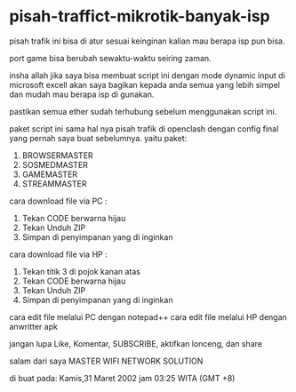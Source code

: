 # pisah-traffict-mikrotik-banyak-isp
pisah trafik ini bisa di atur sesuai keinginan kalian mau berapa isp pun bisa.

port game bisa berubah sewaktu-waktu seiring zaman.

insha allah jika saya bisa membuat script ini dengan mode dynamic input di microsoft excell
akan saya bagikan kepada anda semua yang lebih simpel dan mudah mau berapa isp di gunakan.

pastikan semua ether sudah terhubung sebelum menggunakan script ini.

paket script ini sama hal nya pisah trafik di openclash dengan config final yang pernah saya buat sebelumnya.
yaitu paket:

1. BROWSERMASTER
2. SOSMEDMASTER
3. GAMEMASTER
4. STREAMMASTER

cara download file via PC :
1. Tekan CODE berwarna hijau
2. Tekan Unduh ZIP
3. Simpan di penyimpanan yang di inginkan

cara download file via HP :
1. Tekan titik 3 di pojok kanan atas
2. Tekan CODE berwarna hijau
3. Tekan Unduh ZIP
4. Simpan di penyimpanan yang di inginkan

cara edit file melalui PC dengan notepad++
cara edit file melalui HP dengan anwritter apk

jangan lupa Like, Komentar, SUBSCRIBE, aktifkan lonceng, dan share

salam dari saya
MASTER WIFI NETWORK SOLUTION

di buat pada: Kamis,31 Maret 2002 jam 03:25 WITA (GMT +8)
